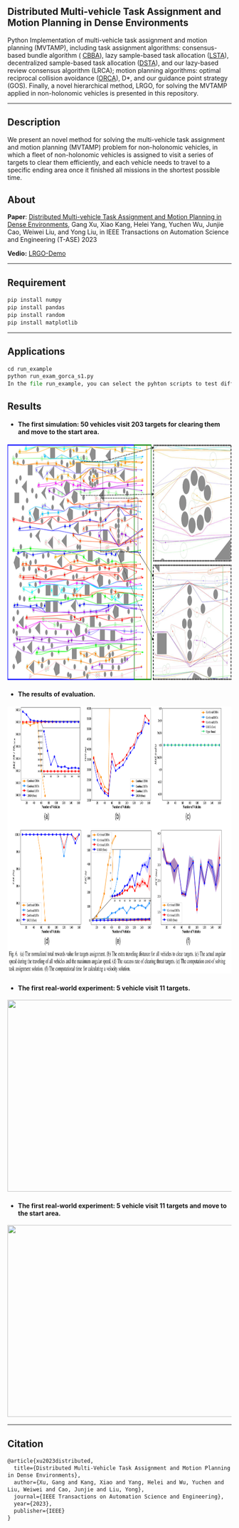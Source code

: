 ## Distributed Multi-vehicle Task Assignment and Motion Planning in Dense Environments
Python Implementation of multi-vehicle task assignment and motion planning (MVTAMP), including task assignment algorithms: consensus-based bundle algorithm ( [CBBA](https://ieeexplore.ieee.org/stamp/stamp.jsp?tp=&arnumber=5072249)), lazy sample-based task allocation ([LSTA](https://ieeexplore.ieee.org/stamp/stamp.jsp?tp=&arnumber=8798293)), decentralized sample-based task allocation ([DSTA](https://link.springer.com/article/10.1007/s11721-022-00213-0)), and our lazy-based review consensus algorithm (LRCA); motion planning algorithms: optimal reciprocal collision avoidance ([ORCA](http://gamma-web.iacs.umd.edu/ORCA/publications/ORCA.pdf)), D*, and our guidance point strategy (GOS). Finally, a novel hierarchical method, LRGO, for solving the MVTAMP applied in non-holonomic vehicles  is presented in this repository.

-----

Description
-----

We present an novel method for solving the multi-vehicle task assignment and motion planning (MVTAMP) problem for non-holonomic vehicles, in which a fleet of non-holonomic vehicles is assigned to visit a series of targets to clear them efficiently, and each vehicle needs to travel to a specific ending area once it finished all missions in the shortest possible time.

About
-----

**Paper**:  [Distributed Multi-vehicle Task Assignment and Motion Planning in Dense Environments](https://ieeexplore.ieee.org/abstract/document/10328899), Gang Xu, Xiao Kang, Helei Yang, Yuchen Wu, Junjie Cao,  Weiwei Liu, and Yong Liu, in IEEE Transactions on Automation Science and Engineering (T-ASE) 2023

**Vedio:** [LRGO-Demo](https://www.youtube.com/watch?v=YWv7Rg3BZpw)


-----

Requirement
-----

```python
pip install numpy
pip install pandas
pip install random
pip install matplotlib
```

-----

Applications
-----

```python
cd run_example
python run_exam_gorca_s1.py
In the file run_example, you can select the pyhton scripts to test different scenarios. 
```

## Results

- #### The first simulation: 50 vehicles visit 203 targets for clearing them and move to the start area.

<p align="center">
    <img src="draw/figs/figexp2.png" width="1200" height="530" />
</p>

- 
  #### The results of evaluation.


<p align="center">
    <img src="draw/figs/evaluation.png" width="1200" height="600" />
</p>

- #### The first real-world experiment: 5 vehicle visit 11 targets.


<p align="center">
    <img src="draw/figs/figexp5.png" width="1200" height="430" />
</p>

- #### The first real-world experiment: 5 vehicle visit 11 targets and move to the start area.


<p align="center">
    <img src="draw/figs/figexp6.png" width="1200" height="430" />
</p>




----

## Citation

```
@article{xu2023distributed,
  title={Distributed Multi-Vehicle Task Assignment and Motion Planning in Dense Environments},
  author={Xu, Gang and Kang, Xiao and Yang, Helei and Wu, Yuchen and Liu, Weiwei and Cao, Junjie and Liu, Yong},
  journal={IEEE Transactions on Automation Science and Engineering},
  year={2023},
  publisher={IEEE}
}
```
